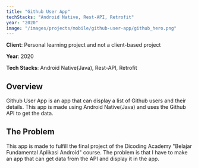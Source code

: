 ```yaml
---
title: "Github User App"
techStacks: "Android Native, Rest-API, Retrofit"
year: "2020"
image: "/images/projects/mobile/github-user-app/github_hero.png"
---
```


<!-- <div className="flex items-center justify-center">
<img src="/images/projects/mobile/github-user-app/github_hero.png" width="720" height="720" alt="Github User App" >
</div> -->

**Client**: Personal learning project and not a client-based project

**Year**: 2020

**Tech Stacks**: Android Native(Java), Rest-API, Retrofit

## Overview

Github User App is an app that can display a list of Github users and their details. This app is made using Android Native(Java) and uses the Github API to get the data.

## The Problem

This app is made to fulfill the final project of the Dicoding Academy "Belajar Fundamental Aplikasi Android" course. The problem is that I have to make an app that can get data from the API and display it in the app.
